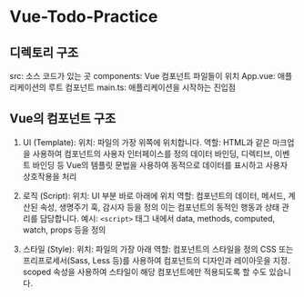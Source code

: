 # Vue-Todo-Practice

## 디렉토리 구조

src: 소스 코드가 있는 곳
components: Vue 컴포넌트 파일들이 위치
App.vue: 애플리케이션의 루트 컴포넌트
main.ts: 애플리케이션을 시작하는 진입점

## Vue의 컴포넌트 구조

1. UI (Template):
   위치: 파일의 가장 위쪽에 위치합니다.
   역할: HTML과 같은 마크업을 사용하여 컴포넌트의 사용자 인터페이스를 정의
   데이터 바인딩, 디렉티브, 이벤트 바인딩 등 Vue의 템플릿 문법을 사용하여 동적으로 데이터를 표시하고 사용자 상호작용을 처리

2. 로직 (Script):
   위치: UI 부분 바로 아래에 위치
   역할: 컴포넌트의 데이터, 메서드, 계산된 속성, 생명주기 훅, 감시자 등을 정의
   이는 컴포넌트의 동적인 행동과 상태 관리를 담당합니다.
   예시: `<script>` 태그 내에서 data, methods, computed, watch, props 등을 정의
3. 스타일 (Style):
   위치: 파일의 가장 아래
   역할: 컴포넌트의 스타일을 정의 CSS 또는 프리프로세서(Sass, Less 등)를 사용하여 컴포넌트의 디자인과 레이아웃을 지정.
   scoped 속성을 사용하여 스타일이 해당 컴포넌트에만 적용되도록 할 수도 있습니다.
